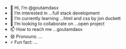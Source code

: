 - 👋 Hi, I’m @goutamdasx
- 👀 I’m interested in ...full stack development
- 🌱 I’m currently learning ...html and css by jon duckett
- 💞️ I’m looking to collaborate on ...open project
- 📫 How to reach me ...goutamdasx
- 😄 Pronouns: ...
- ⚡ Fun fact: ...

<!---
goutamdasx/goutamdasx is a ✨ special ✨ repository because its `README.md` (this file) appears on your GitHub profile.
You can click the Preview link to take a look at your changes.
--->
